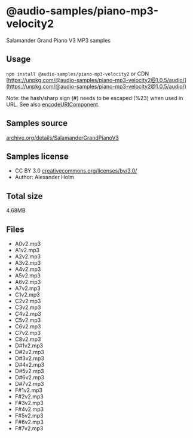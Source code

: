 # @audio-samples/piano-mp3-velocity2

Salamander Grand Piano V3 MP3 samples

## Usage

`npm install @audio-samples/piano-mp3-velocity2` or CDN [https://unpkg.com/@audio-samples/piano-mp3-velocity2@1.0.5/audio/](https://unpkg.com/@audio-samples/piano-mp3-velocity2@1.0.5/audio/)

Note: the hash/sharp sign (#) needs to be escaped (%23) when used in URL. See also [encodeURIComponent](https://developer.mozilla.org/en-US/docs/Web/JavaScript/Reference/Global_Objects/encodeURIComponent).

## Samples source

[archive.org/details/SalamanderGrandPianoV3](https://archive.org/details/SalamanderGrandPianoV3)

## Samples license

- CC BY 3.0 [creativecommons.org/licenses/by/3.0/](http://creativecommons.org/licenses/by/3.0/)
- Author: Alexander Holm 

## Total size

4.68MB

## Files

- A0v2.mp3
- A1v2.mp3
- A2v2.mp3
- A3v2.mp3
- A4v2.mp3
- A5v2.mp3
- A6v2.mp3
- A7v2.mp3
- C1v2.mp3
- C2v2.mp3
- C3v2.mp3
- C4v2.mp3
- C5v2.mp3
- C6v2.mp3
- C7v2.mp3
- C8v2.mp3
- D#1v2.mp3
- D#2v2.mp3
- D#3v2.mp3
- D#4v2.mp3
- D#5v2.mp3
- D#6v2.mp3
- D#7v2.mp3
- F#1v2.mp3
- F#2v2.mp3
- F#3v2.mp3
- F#4v2.mp3
- F#5v2.mp3
- F#6v2.mp3
- F#7v2.mp3